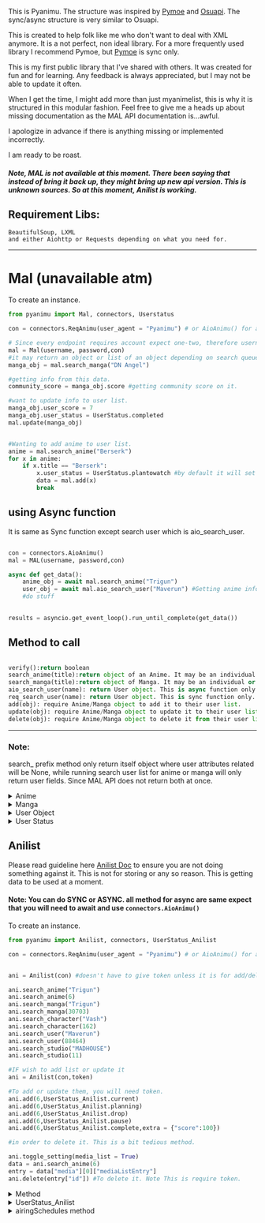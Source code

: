 This is Pyanimu. The structure was inspired by [Pymoe](https://github.com/ccubed/PyMoe) and [Osuapi](https://github.com/khazhyk/osuapi). The sync/async structure is very similar to Osuapi.

This is created to help folk like me who don't want to deal with XML anymore. It is a not perfect, non ideal library. For a more frequently used library I recommend Pymoe, but [Pymoe](https://github.com/ccubed/PyMoe) is sync only.

This is my first public library that I've shared with others. It was created for fun and for learning. Any feedback is always appreciated, but I may not be able to update it often.

When I get the time, I might add more than just myanimelist, this is why it is structured in this modular fashion. Feel free to give me a heads up about missing documentation as the MAL API documentation is...awful.

I apologize in advance if there is anything missing or implemented incorrectly.

I am ready to be roast.

##### Note, MAL is not available at this moment. There been saying that instead of bring it back up, they might bring up new api version. This is unknown sources. So at this moment, Anilist is working.

## Requirement Libs:
```
BeautifulSoup, LXML
and either Aiohttp or Requests depending on what you need for.
```

___

# Mal (unavailable atm)
To create an instance.
```python
from pyanimu import Mal, connectors, Userstatus

con = connectors.ReqAnimu(user_agent = "Pyanimu") # or AioAnimu() for async

# Since every endpoint requires account expect one-two, therefore username/password isn't optional
mal = Mal(username, password,con)  
#it may return an object or list of an object depending on search queue.
manga_obj = mal.search_manga("DN Angel") 

#getting info from this data.
community_score = manga_obj.score #getting community score on it.

#want to update info to user list.
manga_obj.user_score = 7
manga_obj.user_status = UserStatus.completed
mal.update(manga_obj)


#Wanting to add anime to user list.
anime = mal.search_anime("Berserk")
for x in anime:
    if x.title == "Berserk":
        x.user_status = UserStatus.plantowatch #by default it will set plan to watch anyway
        data = mal.add(x)
        break

```

## using Async function
 
It is same as Sync function except search user which is aio_search_user.

```python 

con = connectors.AioAnimu()
mal = MAL(username, password,con)

async def get_data():
	anime_obj = await mal.search_anime("Trigun")
	user_obj = await mal.aio_search_user("Maverun") #Getting anime info about this user.
	#do stuff 
	

results = asyncio.get_event_loop().run_until_complete(get_data())

``` 

## Method to call
```python

verify():return boolean
search_anime(title):return object of an Anime. It may be an individual or list of an Anime Object.
search_manga(title):return object of Manga. It may be an individual or list of Manga object
aio_search_user(name): return User object. This is async function only.
req_search_user(name): return User object. This is sync function only.
add(obj): require Anime/Manga object to add it to their user list.
update(obj): require Anime/Manga object to update it to their user list.
delete(obj): require Anime/Manga object to delete it from their user list.
```

___

### Note: 
search_ prefix method only return itself object where user attributes related will be None, while running search user list
 for anime or manga will only return user fields. Since MAL API does not return both at once.  

<details>
 <summary>Anime</summary>
 
## From Search Anime.
```
id:int:Anime ID
title:string: Anime Title
english:string:Anime Title in English
synonyms:string: Different Anime Title
episodes:int: Anime's total episodes
type:string: TV,Movie,Ova etc
status:string: return either one of those [Airing, Finished Airing, Not yet aired]
start_date:string: yyyy-mm-dd date of first day airing.
end_date:string: yyyy-mm-dd date of finished airing.
synopsis:string: description of show.
image:string: url of anime's picture cover.
score:int: Average score from community.
```

## From User object only.
```
user_id:int: User ID from myanimelist
current_episode:int: current ep that user have watched.
date_start:string:yyyy-mm-dd date that user start watching it
date_finish:string:yyyy-mm-dd date that user have finished watching it.
user_score:int: a score that user give.
user_status: Status that user have put in. prefer accept UserStatus object, as int can be changed any time.
rewatch:int: How many time have user watched this anime already.
rewatch_ep:int: total episode including rewatched.
last_updated:string:
```

</details>

<details>
 <summary>Manga</summary>
 
## From Search Manga.
```
id:int:Manga ID
title:string: Manga Title
english:string:Manga Title in English
synonyms:string: Different Anime Title
chapters:int: Manga's total chapters 
volumes:int: Volume of total capters held.
score:int: Average score from community.
type:string: type of manga it is, [Manga,Novel,One-Shot] etc.
status: Status of this manga if it one of those [Publishing, Finished].
start_date:string: yyyy-mm-dd date of first day publish.
end_date:string: yyyy-mm-dd date of finished publish. 
synopsis:string: description of manga.
image:string:url of manga covered
```

## From User List.
```
user_id:int: User ID from myanimelist
read_chapters:int: current chapter that user is at
read_volumes:int: current volume that user is at
date_start:string:yyyy-mm-dd the date of user start reading
date_finish:string:yyyy-mm-dd the date of user finished reading
user_score:int:Score that user give to
user_status:int:Status that user give, recommend using UserStatus Object.
rereading:int: how many time have user reread it
rereading_chap:int:total chap including rereading time that user have read
last_updated:string: yyyy-mm-dd last update touch by users

```
</details>

<details>
 <summary>User Object</summary>

```
anime:list:Anime object list that you hve seen
manga:list:Manga object list that you hve seen
anime_watching:string: watching tracking 
anime_completed:string: completed tracking 
anime_onhold:string: onhold tracking 
anime_dropped :string: dropped tracking  
anime_plan_to_watch :string: plan_to_read tracking  
anime_days:string: days tracking 
manga_reading:string: reading tracking 
manga_completed:string: completed tracking 
manga_onhold:string: onhold tracking 
manga_dropped:string: dropped tracking 
manga_plan_to_read:string: plan_to_read tracking 
manga_days:string: days tracking 
```
</details>

<details>
 <summary>User Status</summary>
 
```
watching
reading
completed
onhold
dropped
plantowatch
plantoread

```
</details>


## Anilist

Please read guideline here [Anilist Doc](https://anilist.gitbooks.io/anilist-apiv2-docs/) to ensure you are not doing something against it.
This is not for storing or any so reason. This is getting data to be used at a moment.

#### Note: You can do SYNC or ASYNC. all method for async are same expect that you will need to await and use `connectors.AioAnimu()`

To create an instance.
```python
from pyanimu import Anilist, connectors, UserStatus_Anilist

con = connectors.ReqAnimu(user_agent = "Pyanimu") # or AioAnimu() for async


ani = Anilist(con) #doesn't have to give token unless it is for add/delete methods.

ani.search_anime("Trigun")
ani.search_anime(6)
ani.search_manga("Trigun")
ani.search_manga(30703)
ani.search_character("Vash")
ani.search_character(162)
ani.search_user("Maverun")
ani.search_user(88464)
ani.search_studio("MADHOUSE")
ani.search_studio(11)

#IF wish to add list or update it
ani = Anilist(con,token)

#To add or update them, you will need token.
ani.add(6,UserStatus_Anilist.current)
ani.add(6,UserStatus_Anilist.planning)
ani.add(6,UserStatus_Anilist.drop)
ani.add(6,UserStatus_Anilist.pause)
ani.add(6,UserStatus_Anilist.complete,extra = {"score":100})

#in order to delete it. This is a bit tedious method.

ani.toggle_setting(media_list = True)
data = ani.search_anime(6)
entry = data["media"][0]["mediaListEntry"]
ani.delete(entry["id"]) #To delete it. Note This is require token.
```

<details>
 <summary>Method</summary>
 
```
toggle_setting(char = False,airing_date = False,ranking = False,media_list = False)
    this will add extra info about char(character) or airing date or ranking or media list to anime/manga data. This is optional but media_list is require for delete.
search_anime(name)
search_manga(name)
search_character(name)
search_studio(name)
search_user(name)
user()
add(id,status,extra)
delete(id_)
airingSchedules(var)
```
</details>

<details>
 <summary>UserStatus_Anilist</summary>

```
current 
planning 
complete 
drop 
pause 
repeat 
```

</details>

<details>
   <summary>airingSchedules method</summary>
   
```
var: dict, any of those, need to be at least 1
    episode_greater: $eg,
    airingAt:$airAt,
    id_in:$id_in,
    mediaId_in:$mid_in,
    episode:$ep,
    id:$id,
    mediaId:$mid,
    airingAt_greater:$airAtG,
    airingAt_lesser:$airAtL,
    sort:$sort - [ID,ID_DESC,MEDIA_ID,MEDIA_ID_DESC,TIME,TIME_DESC,EPISODE,EPISODE_DESC]

using $name.
for example airing at x and sort from lowest to highest time
{"airAtG": x,"sort": "TIME"}
```
   
</details>